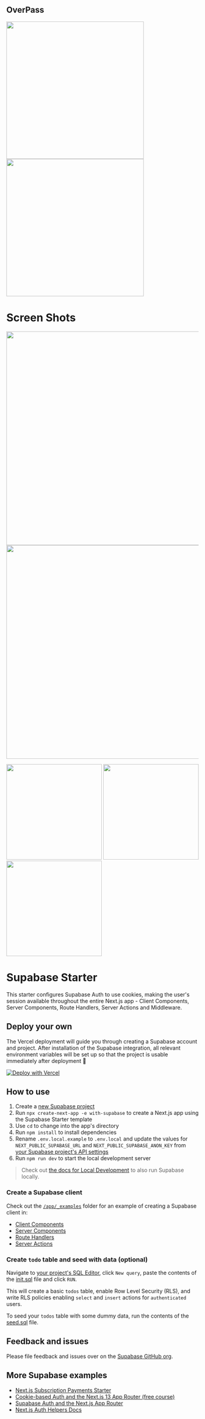 ## OverPass  
<img src="https://github.com/occiandiaali/OverPass/assets/40769994/57ca6f01-f765-4f57-866f-9914cedd501b.jpg" width="360">  
<img src="https://github.com/occiandiaali/over-pass/assets/40769994/ecb34ce8-44af-4229-95ff-87dab8b0c4bf.jpg" width="360">

# Screen Shots  
<img src="https://github.com/occiandiaali/OverPass/assets/40769994/fc1f0608-7847-4c0c-937e-b509de39edaf.jpg" width="560"> <img src="https://github.com/occiandiaali/OverPass/assets/40769994/ea6debd3-9727-42e1-898f-b648a8656fbb.jpg" width="560" >  

<img src="https://github.com/occiandiaali/OverPass/assets/40769994/28a7f274-6a1c-42ca-af8b-00dc9f40b2bd.jpg" width="250"> <img src="https://github.com/occiandiaali/OverPass/assets/40769994/c8c2d14d-5dc7-48d0-a3ae-b4d5ae256dbd.jpg" width="250"> <img src="https://github.com/occiandiaali/OverPass/assets/40769994/556dcb27-25fb-4178-b87d-c3b4ddc7aefa.jpg" width="250"> 
  

# Supabase Starter

This starter configures Supabase Auth to use cookies, making the user's session available throughout the entire Next.js app - Client Components, Server Components, Route Handlers, Server Actions and Middleware.

## Deploy your own

The Vercel deployment will guide you through creating a Supabase account and project. After installation of the Supabase integration, all relevant environment variables will be set up so that the project is usable immediately after deployment 🚀

[![Deploy with Vercel](https://vercel.com/button)](https://vercel.com/new/clone?repository-url=https://github.com/vercel/next.js/tree/canary/examples/with-supabase&project-name=nextjs-with-supabase&repository-name=nextjs-with-supabase&integration-ids=oac_jUduyjQgOyzev1fjrW83NYOv)

## How to use

1. Create a [new Supabase project](https://database.new)
1. Run `npx create-next-app -e with-supabase` to create a Next.js app using the Supabase Starter template
1. Use `cd` to change into the app's directory
1. Run `npm install` to install dependencies
1. Rename `.env.local.example` to `.env.local` and update the values for `NEXT_PUBLIC_SUPABASE_URL` and `NEXT_PUBLIC_SUPABASE_ANON_KEY` from [your Supabase project's API settings](https://app.supabase.com/project/_/settings/api)
1. Run `npm run dev` to start the local development server

> Check out [the docs for Local Development](https://supabase.com/docs/guides/getting-started/local-development) to also run Supabase locally.

### Create a Supabase client

Check out the [`/app/_examples`](./app/_examples/) folder for an example of creating a Supabase client in:

- [Client Components](./app/_examples/client-component/page.tsx)
- [Server Components](./app/_examples/server-component/page.tsx)
- [Route Handlers](./app/_examples/route-handler/route.ts)
- [Server Actions](./app/_examples/server-action/page.tsx)

### Create `todo` table and seed with data (optional)

Navigate to [your project's SQL Editor](https://app.supabase.com/project/_/sql), click `New query`, paste the contents of the [init.sql](./supabase/migrations/20230618024722_init.sql) file and click `RUN`.

This will create a basic `todos` table, enable Row Level Security (RLS), and write RLS policies enabling `select` and `insert` actions for `authenticated` users.

To seed your `todos` table with some dummy data, run the contents of the [seed.sql](./supabase/seed.sql) file.

## Feedback and issues

Please file feedback and issues over on the [Supabase GitHub org](https://github.com/supabase/supabase/issues/new/choose).

## More Supabase examples

- [Next.js Subscription Payments Starter](https://github.com/vercel/nextjs-subscription-payments)
- [Cookie-based Auth and the Next.js 13 App Router (free course)](https://youtube.com/playlist?list=PL5S4mPUpp4OtMhpnp93EFSo42iQ40XjbF)
- [Supabase Auth and the Next.js App Router](https://github.com/supabase/supabase/tree/master/examples/auth/nextjs)
- [Next.js Auth Helpers Docs](https://supabase.com/docs/guides/auth/auth-helpers/nextjs)
